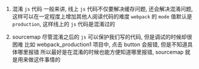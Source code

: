 1. 混淆 `js` 代码
一般来讲, 线上 `js` 代码不仅要解决缓存问题, 还会解决混淆问题, 这样可以在一定程度上增加其他人阅读代码的难度
`webpack` 的 `mode` 值默认是 `production`, 这样线上的 `js` 代码是混淆过的

2. sourcemap
尽管混淆之后的 `js` 可以保护我们写的代码, 但是调试的时候却很困难
比如 webpack_production1 项目中, 点击 button 会报错, 但是不知道具体哪里报错
所以最好是在混淆的时候也能方便知道哪里报错, sourcemap 就是用来做这件事情的

